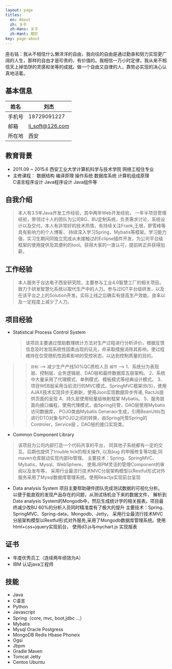 ```yaml
---
layout: page
titles:
  en: About
  zh: 关于
  zh-Hans: 关于
  zh-Hant: 關於
key: page-about
---
```

座右铭：我从不相信什么懒洋洋的自由，我向往的自由是通过勤奋和努力实现更广阔的人生，那样的自由才是珍贵的、有价值的。我相信一万小时定律，我从来不相信天上掉馅饼的灵感和坐等的成就。做一个自由又自律的人，靠势必实现的决心认真地活着。

## 基本信息

| 姓名       |  刘杰              |
| --------   | -------------------|
| 手机号     |  18729091227       |
| 邮箱       |  lj_soft@126.com   |
| 所在地     |  西安              |

## 教育背景
> 
* 2011.09 ~ 2015.6 西安工业大学计算机科学与技术学院 网络工程住专业
* 主修课程： 数据结构 编译原理 操作系统 数据库系统 计算机组成原理   
             C语言程序设计 Java程序设计 Java组件等

## 自我介绍
> 本人有3.5年Java开发工作经验，其中两年Web开发经验， 一年半项目管理经验，带领过十人的团队为公司BG、BU定制系统，负责需求讨论，系统设计以及交付。本人有非常好的技术热情，有持续关注Frank,王垠，廖雪峰等具有影响力的个人博客， 持续深入学习Spring，Mybatis等框架。学习能力强，实习生期间同独立完成从未接触过的Eclipse插件开发，为公司平台级框架的使用提供及其便利的tool。获得大家的一直认可，提前转正并获得加薪。

## 工作经验
> 本人服务于台达电子西安研究院，主要参与工业4.0智慧工厂的相关项目。致力于研发智慧化系统以取代生产中的人力。参与过IOT平台级研发，以及在该平台之上的Solution开发。实际上线之后确实有提高生产效能、良率以及一定程度上减少了人力。

## 项目经验
* Statistical Process Control System
  > 该项目主要通过借助数理统计方法对生产过程进行分析评价，根据反馈信息及时发现系统性因素出现的征兆，并采取措施消除其影响，使过程维持在仅受随机性因素影响的受控状态，以达到控制质量的目的。 
>> `目标` --> 减少生产产线50%QC质检人员
>> `细节` --> 
1、系统分为表现层、控制层、业务逻辑层、DAO层和最终数据库五层架构。
2、系统中大量采用了代理模式、单例模式、模板模式等经典设计模式。
3、项目WEB层采用当前流行的MVC模式，SpringMVC框架(B/S)，使用AJAX技术实现异步无刷新，使用Json实现数据异步传递, RactJs提供页面的呈现
4、持久层使用轻量级映射框架 Mybatis。
5、服务层面向接口编程，使用代理模式，由Spring托管，DAO层使用Mybatis访问数据库， POJO类由Mybatis Generaor生成，引用BeanUtils包进行DTO对象与POJO之间的转换，由Spring托管Spring的Controler，Service层 ，DAO层的接口实现类。
* Common Component Library
> 该项目为公司内部打造一个代码共享的平台， 同其他子系统都有一定的交互。后期也提供了trouble tick的相关操作, 以及bug 的申报修复等功能,同maven仓库联动实现内部lib管理。
主要技术：Spring、SpringMVC、Mybatis，Mysql、WebSphere， 使用JBPM灵活的管理Component的审阅以及发布等， 采用行业最流行技术MVC分层架构模型以Restful形式对外服务采用了Mysql数据库管理系统。使用Reactjs实现前台呈现
* Data analysis System
项目主要帮助硬件团队完成测试数据的可视化分析。以便于能直观的发现产品存在的问题，从测试场机台下来的数据文件， 解析到Data analysis System的Mongodb中，然后生成统计学的相关报表。项目最终减少改BU 60%的分析人员同时精准度有了极大的提升
主要技术：Spring、SpringMVC、Spring-data，Mongodb、Jetty， 采用行业最流行技术MVC分层架构模型以Restful形式对外服务,采用了Mongodb数据库管理系统。使用html+css+jquery实现前台， 使用d3.js与mychart.js 实现报表

## 证书
* 年度优秀员工（连续两年绩效为A）
* IBM 认证java工程师




## 技能

* Java
* C语言
* Python
* Javascript
* Spring（core, mvc, boot,jdbc ...）
* Mybatis
* Mysql Oracle Postgress
* MongoDB Redis Hbase Phoneix
* Ogsi
* Jbpm
* Gradle Maven
* Tomcat Jetty
* Centos Ubuntu

